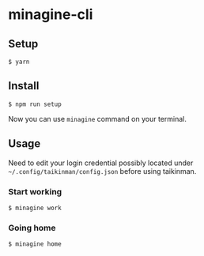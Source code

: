 # minagine-cli

## Setup
```
$ yarn
```

## Install
```
$ npm run setup
```

Now you can use `minagine` command on your terminal.

## Usage
Need to edit your login credential possibly located under `~/.config/taikinman/config.json` before using taikinman.

### Start working
```
$ minagine work
```

### Going home
```
$ minagine home
```
